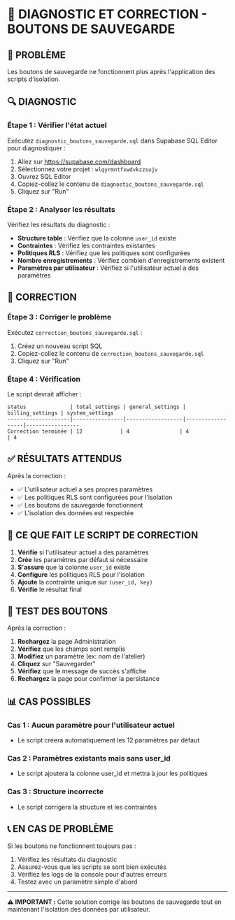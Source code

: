 # 🔧 DIAGNOSTIC ET CORRECTION - BOUTONS DE SAUVEGARDE

## 🚨 PROBLÈME
Les boutons de sauvegarde ne fonctionnent plus après l'application des scripts d'isolation.

## 🔍 DIAGNOSTIC

### Étape 1 : Vérifier l'état actuel
Exécutez `diagnostic_boutons_sauvegarde.sql` dans Supabase SQL Editor pour diagnostiquer :

1. Allez sur https://supabase.com/dashboard
2. Sélectionnez votre projet : `wlqyrmntfxwdvkzzsujv`
3. Ouvrez SQL Editor
4. Copiez-collez le contenu de `diagnostic_boutons_sauvegarde.sql`
5. Cliquez sur "Run"

### Étape 2 : Analyser les résultats
Vérifiez les résultats du diagnostic :

- **Structure table** : Vérifiez que la colonne `user_id` existe
- **Contraintes** : Vérifiez les contraintes existantes
- **Politiques RLS** : Vérifiez que les politiques sont configurées
- **Nombre enregistrements** : Vérifiez combien d'enregistrements existent
- **Paramètres par utilisateur** : Vérifiez si l'utilisateur actuel a des paramètres

## 🎯 CORRECTION

### Étape 3 : Corriger le problème
Exécutez `correction_boutons_sauvegarde.sql` :

1. Créez un nouveau script SQL
2. Copiez-collez le contenu de `correction_boutons_sauvegarde.sql`
3. Cliquez sur "Run"

### Étape 4 : Vérification
Le script devrait afficher :
```
status              | total_settings | general_settings | billing_settings | system_settings
--------------------|----------------|------------------|------------------|-----------------
Correction terminée | 12            | 4                | 4                | 4
```

## ✅ RÉSULTATS ATTENDUS

Après la correction :
- ✅ L'utilisateur actuel a ses propres paramètres
- ✅ Les politiques RLS sont configurées pour l'isolation
- ✅ Les boutons de sauvegarde fonctionnent
- ✅ L'isolation des données est respectée

## 🔧 CE QUE FAIT LE SCRIPT DE CORRECTION

1. **Vérifie** si l'utilisateur actuel a des paramètres
2. **Crée** les paramètres par défaut si nécessaire
3. **S'assure** que la colonne `user_id` existe
4. **Configure** les politiques RLS pour l'isolation
5. **Ajoute** la contrainte unique sur `(user_id, key)`
6. **Vérifie** le résultat final

## 🧪 TEST DES BOUTONS

Après la correction :
1. **Rechargez** la page Administration
2. **Vérifiez** que les champs sont remplis
3. **Modifiez** un paramètre (ex: nom de l'atelier)
4. **Cliquez** sur "Sauvegarder"
5. **Vérifiez** que le message de succès s'affiche
6. **Rechargez** la page pour confirmer la persistance

## 📊 CAS POSSIBLES

### Cas 1 : Aucun paramètre pour l'utilisateur actuel
- Le script créera automatiquement les 12 paramètres par défaut

### Cas 2 : Paramètres existants mais sans user_id
- Le script ajoutera la colonne user_id et mettra à jour les politiques

### Cas 3 : Structure incorrecte
- Le script corrigera la structure et les contraintes

## 📞 EN CAS DE PROBLÈME

Si les boutons ne fonctionnent toujours pas :
1. Vérifiez les résultats du diagnostic
2. Assurez-vous que les scripts se sont bien exécutés
3. Vérifiez les logs de la console pour d'autres erreurs
4. Testez avec un paramètre simple d'abord

---

**⚠️ IMPORTANT :** Cette solution corrige les boutons de sauvegarde tout en maintenant l'isolation des données par utilisateur.
